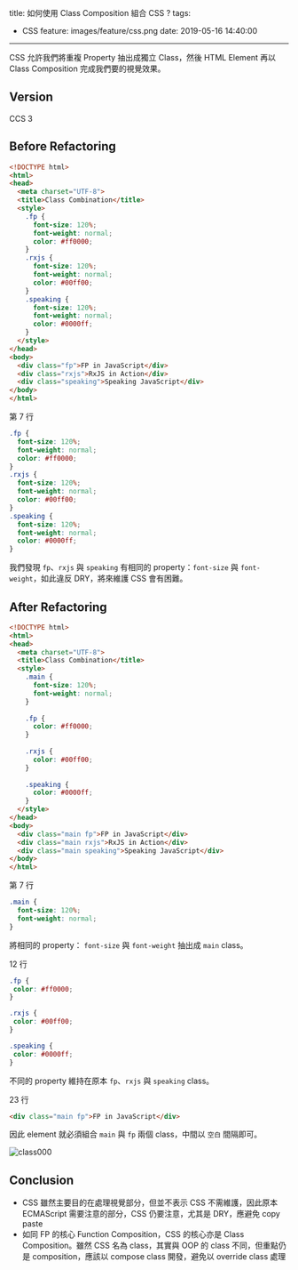 title: 如何使用 Class Composition 組合 CSS ?
tags:
  - CSS
feature: images/feature/css.png
date: 2019-05-16 14:40:00
---
CSS 允許我們將重複 Property 抽出成獨立 Class，然後 HTML Element 再以 Class Composition 完成我們要的視覺效果。

<!-- more -->

## Version

CCS 3

## Before Refactoring

```html
<!DOCTYPE html>
<html>
<head>
  <meta charset="UTF-8">
  <title>Class Combination</title>
  <style>
    .fp {
      font-size: 120%;
      font-weight: normal;
      color: #ff0000;
    }
    .rxjs {
      font-size: 120%;
      font-weight: normal;
      color: #00ff00;
    }
    .speaking {
      font-size: 120%;
      font-weight: normal;
      color: #0000ff;
    }
  </style>
</head>
<body>
  <div class="fp">FP in JavaScript</div>
  <div class="rxjs">RxJS in Action</div>
  <div class="speaking">Speaking JavaScript</div>
</body>
</html>
```

第 7 行

```css
.fp {
  font-size: 120%;
  font-weight: normal;
  color: #ff0000;
}
.rxjs {
  font-size: 120%;
  font-weight: normal;
  color: #00ff00;
}
.speaking {
  font-size: 120%;
  font-weight: normal;
  color: #0000ff;
}
```

我們發現 `fp`、`rxjs` 與 `speaking` 有相同的 property：`font-size` 與 `font-weight`，如此違反 DRY，將來維護 CSS 會有困難。

## After Refactoring

```html
<!DOCTYPE html>
<html>
<head>
  <meta charset="UTF-8">
  <title>Class Combination</title>
  <style>
    .main {
      font-size: 120%;
      font-weight: normal;
    }
    
    .fp {
      color: #ff0000;
    }
    
    .rxjs {
      color: #00ff00;
    }
    
    .speaking {
      color: #0000ff;
    }
  </style>
</head>
<body>
  <div class="main fp">FP in JavaScript</div>
  <div class="main rxjs">RxJS in Action</div>
  <div class="main speaking">Speaking JavaScript</div>
</body>
</html>
```

第 7 行

```css
.main {
  font-size: 120%;
  font-weight: normal;
}
```

將相同的 property： `font-size` 與 `font-weight` 抽出成 `main` class。

 12 行

 ```css
.fp {
  color: #ff0000;
}

.rxjs {
  color: #00ff00;
}

.speaking {
  color: #0000ff;
}
 ```

不同的 property 維持在原本 `fp`、`rxjs` 與 `speaking` class。

23 行

```html
<div class="main fp">FP in JavaScript</div>
```

因此 element 就必須組合 `main` 與 `fp` 兩個 class，中間以 `空白` 間隔即可。

![class000](/images/css/class-composition/class000.png)

## Conclusion

* CSS 雖然主要目的在處理視覺部分，但並不表示 CSS 不需維護，因此原本 ECMAScript 需要注意的部分，CSS 仍要注意，尤其是 DRY，應避免 copy paste
* 如同 FP 的核心 Function Composition，CSS 的核心亦是 Class Composition。雖然 CSS 名為 class，其實與 OOP 的 class 不同，但重點仍是 composition，應該以 compose class 開發，避免以 override class 處理




